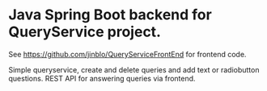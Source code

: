 # Java Spring Boot backend for QueryService project. 

See https://github.com/jinblo/QueryServiceFrontEnd for frontend code.

Simple queryservice, create and delete queries and add text or radiobutton questions. REST API for answering queries via frontend.
